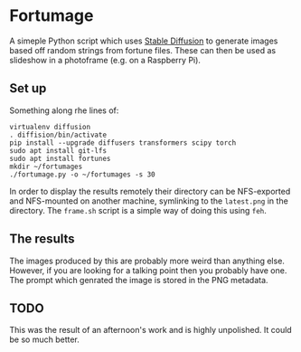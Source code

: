 # Fortumage

A simeple Python script which uses [Stable Diffusion](https://huggingface.co/runwayml/stable-diffusion-v1-5)
to generate images based off random strings from fortune files. These can then
be used as slideshow in a photoframe (e.g. on a Raspberry Pi).

## Set up

Something along rhe lines of:
```
virtualenv diffusion
. diffision/bin/activate
pip install --upgrade diffusers transformers scipy torch
sudo apt install git-lfs
sudo apt install fortunes
mkdir ~/fortumages
./fortumage.py -o ~/fortumages -s 30
```

In order to display the results remotely their directory can be NFS-exported and
NFS-mounted on another machine, symlinking to the `latest.png` in the
directory. The `frame.sh` script is a simple way of doing this using `feh`.

## The results

The images produced by this are probably more weird than anything else. However,
if you are looking for a talking point then you probably have one. The prompt
which genrated the image is stored in the PNG metadata.

## TODO

This was the result of an afternoon's work and is highly unpolished. It could be
so much better.